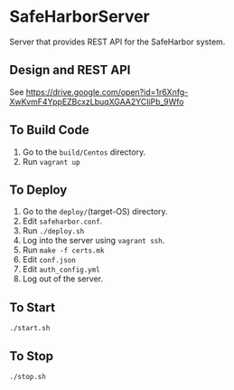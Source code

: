 # SafeHarborServer
Server that provides REST API for the SafeHarbor system.
## Design and REST API
See https://drive.google.com/open?id=1r6Xnfg-XwKvmF4YppEZBcxzLbuqXGAA2YCIiPb_9Wfo
## To Build Code
1. Go to the <code>build/Centos</code> directory.
2. Run <code>vagrant up</code>

## To Deploy
1. Go to the <code>deploy/</code>(target-OS) directory.
2. Edit <code>safeharbor.conf</code>.
3. Run <code>./deploy.sh</code>
4. Log into the server using <code>vagrant ssh</code>.
5. Run <code>make -f certs.mk</code>
6. Edit <code>conf.json</code>
7. Edit <code>auth_config.yml</code>
8. Log out of the server.

## To Start
<code>./start.sh</code>

## To Stop
<code>./stop.sh</code>
